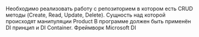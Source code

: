 Необходимо реализовать работу с репозиторием в котором есть CRUD методы (Create, Read,
Update, Delete). Сущность над которой происходят манипуляции Product
 В
программе должен быть применён DI принцип и DI Container. Фреймворк  Microsoft DI

